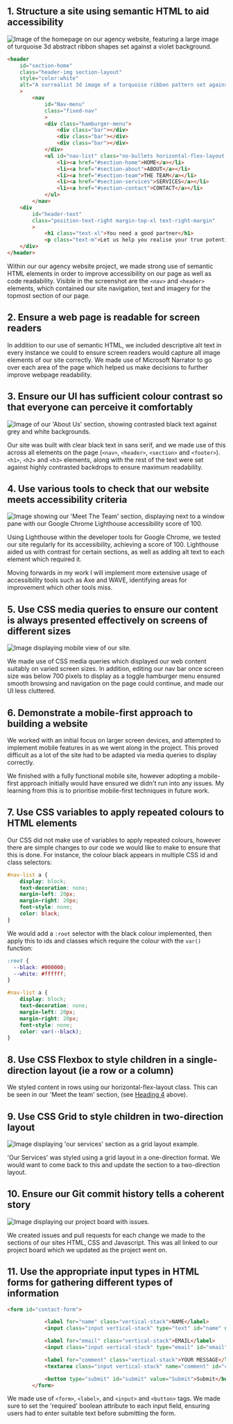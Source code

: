 ## 1. Structure a site using semantic HTML to aid accessibility

![Image of the homepage on our agency website, featuring a large image of turquoise 3d abstract ribbon shapes set against a violet background.](/imagery/Homepage.PNG)

```html
<header
    id="section-home" 
    class="header-img section-layout" 
    style="color:white"
    alt="A surrealist 3d image of a turquoise ribbon pattern set against a violet background."
    >
        <nav 
            id="Nav-menu" 
            class="fixed-nav"
            >
            <div class="hamburger-menu">
                <div class="bar"></div>
                <div class="bar"></div>
                <div class="bar"></div>
            </div>
            <ul id="nav-list" class="no-bullets horizontal-flex-layout nav-text "> 
                <li><a href="#section-home">HOME</a></li>
                <li><a href="#section-about">ABOUT</a></li>
                <li><a href="#section-team">THE TEAM</a></li>
                <li><a href="#section-services">SERVICES</a></li>
                <li><a href="#section-contact">CONTACT</a></li>
            </ul>
        </nav>
    <div 
        id="header-text" 
        class="position-text-right margin-top-xl text-right-margin"
        >
            <h1 class="text-xl">You need a good partner</h1>
            <p class="text-m">Let us help you realise your true potential</p>
    </div>
</header>
```

Within our our agency website project, we made strong use of semantic HTML elements in order to improve accessibility on our page as well as code readability. Visible in the screenshot are the `<nav>` and `<header>` elements, which contained our site navigation, text and imagery for the topmost section of our page. 

## 2. Ensure a web page is readable for screen readers

In addition to our use of semantic HTML, we included descriptive alt text in every instance we could to ensure screen readers would capture all image elements of our site correctly. We made use of Microsoft Narrator to go over each area of the page which helped us make decisions to further improve webpage readability.

## 3. Ensure our UI has sufficient colour contrast so that everyone can perceive it comfortably

![Image of our 'About Us' section, showing contrasted black text against grey and white backgrounds.](/imagery/Contrast.PNG)

Our site was built with clear black text in sans serif, and we made use of this across all elements on the page (`<nav>`, `<header>`, `<section>` and `<footer>`). `<h1>`, `<h2>` and `<h3>` elements, along with the rest of the text were set against highly contrasted backdrops to ensure maximum readability.

## 4. Use various tools to check that our website meets accessibility criteria

![Image showing our 'Meet The Team' section, displaying next to a window pane with our Google Chrome Lighthouse accessibility score of 100.](/imagery/AccessTools.PNG)

Using Lighthouse within the developer tools for Google Chrome, we tested our site regularly for its accessibility, achieving a score of 100. Lighthouse aided us with contrast for certain sections, as well as adding alt text to each element which required it. 

Moving forwards in my work I will implement more extensive usage of accessibility tools such as Axe and WAVE, identifying areas for improvement which other tools miss.

## 5. Use CSS media queries to ensure our content is always presented effectively on screens of different sizes

![Image displaying mobile view of our site.](/imagery/MediaQueries.PNG)

We made use of CSS media queries which displayed our web content suitably on varied screen sizes. In addition, editing our nav bar once screen size was below 700 pixels to display as a toggle hamburger menu ensured smooth browsing and navigation on the page could continue, and made our UI less cluttered.

## 6. Demonstrate a mobile-first approach to building a website

We worked with an initial focus on larger screen devices, and attempted to implement mobile features in as we went along in the project. This proved difficult as a lot of the site had to be adapted via media queries to display correctly. 

We finished with a fully functional mobile site, however adopting a mobile-first approach initially would have ensured we didn't run into any issues. My learning from this is to prioritise mobile-first techniques in future work.

## 7. Use CSS variables to apply repeated colours to HTML elements

Our CSS did not make use of variables to apply repeated colours, however there are simple changes to our code we would like to make to ensure that this is done. For instance, the colour black appears in multiple CSS id and class selectors: 

```css
#nav-list a {
    display: block;
    text-decoration: none;
    margin-left: 20px;
    margin-right: 20px;
    font-style: none;
    color: black;
}
```
We would add a `:root` selector with the black colour implemented, then apply this to ids and classes which require the colour with the `var()` function:

```css
:root {
  --black: #000000;
  --white: #ffffff;
}

#nav-list a {
    display: block;
    text-decoration: none;
    margin-left: 20px;
    margin-right: 20px;
    font-style: none;
    color: var(--black);
}
```

## 8. Use CSS Flexbox to style children in a single-direction layout (ie a row or a column)

We styled content in rows using our horizontal-flex-layout class. This can be seen in our 'Meet the team' section, (see [Heading 4](#4-use-various-tools-to-check-that-our-website-meets-accessibility-criteria) above).

## 9. Use CSS Grid to style children in two-direction layout

![Image displaying 'our services' section as a grid layout example.](/imagery/OurServices.PNG)

'Our Services' was styled using a grid layout in a one-direction format. We would want to come back to this and update the section to a two-direction layout.

## 10. Ensure our Git commit history tells a coherent story

![Image displaying our project board with issues.](/imagery/ProjectBoard.PNG)

We created issues and pull requests for each change we made to the sections of our sites HTML, CSS and Javascript. This was all linked to our project board which we updated as the project went on. 

## 11. Use the appropriate input types in HTML forms for gathering different types of information

```html
<form id="contact-form">

            <label for="name" class="vertical-stack">NAME</label>
            <input class="input vertical-stack" type="text" id="name" name="name" required>

            <label for="email" class="vertical-stack">EMAIL</label>
            <input class="input vertical-stack" type="email" id="email" name="email" required>

            <label for="comment" class="vertical-stack">YOUR MESSAGE</label>
            <textarea class="input vertical-stack" name="comment" id="comment" rows="10" cols="30" minlength="10" maxlength="150" required></textarea>

            <button type="submit" id="submit" value="Submit">Submit</button>
        </form>
```

We made use of `<form>`, `<label>`, and `<input>` and `<button>` tags. We made sure to set the 'required' boolean attribute to each input field, ensuring users had to enter suitable text before submitting the form.
